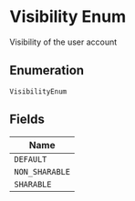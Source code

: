 
# Visibility Enum

Visibility of the user account

## Enumeration

`VisibilityEnum`

## Fields

| Name |
|  --- |
| `DEFAULT` |
| `NON_SHARABLE` |
| `SHARABLE` |

